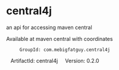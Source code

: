 central4j
=========

an api for accessing maven central


Available at maven central with coordinates

         GroupId: com.mebigfatguy.central4j
      ArtifactId: central4j
         Version: 0.2.0

